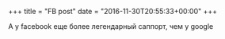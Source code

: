 +++
title = "FB post"
date = "2016-11-30T20:55:33+00:00"
+++

А у facebook еще более легендарный саппорт, чем у google



